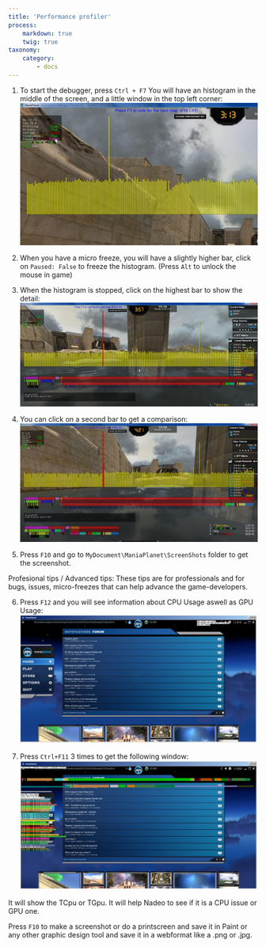 ```yaml
---
title: 'Performance profiler'
process:
    markdown: true
    twig: true
taxonomy:
    category:
        - docs
---
```


1. To start the debugger, press `Ctrl + F7`
You will have an histogram in the middle of the screen, and a little window in the top left corner:
![](debug1.jpg)

2. When you have a micro freeze, you will have a slightly higher bar, click on `Paused: False` to freeze the histogram.
(Press `Alt` to unlock the mouse in game)

3. When the histogram is stopped, click on the highest bar to show the detail:
![](debug2.jpg)

4. You can click on a second bar to get a comparison:
![](debug3.jpg)

5. Press `F10` and go to `MyDocument\ManiaPlanet\ScreenShots` folder to get the screenshot.

Profesional tips / Advanced tips:
These tips are for professionals and for bugs, issues, micro-freezes that can help advance the game-developers.

6. Press `F12` and you will see information about CPU Usage aswell as GPU Usage:
![](debug4.jpg)

7. Press `Ctrl+F11` 3 times to get the following window:
![](debug5.jpg)

It will show the TCpu or TGpu. It will help Nadeo to see if it is a CPU issue or GPU one.

Press `F10` to make a screenshot or do a printscreen and save it in Paint or any other graphic design tool and save it in a webformat like a .png or .jpg.